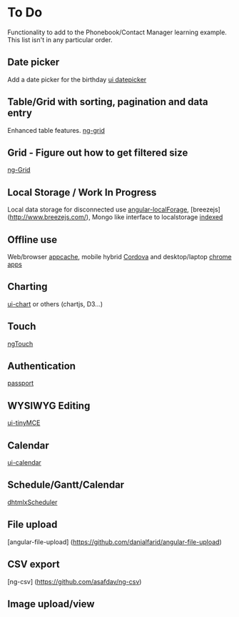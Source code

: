 To Do
=================

Functionality to add to the Phonebook/Contact Manager learning example. This list isn't in any particular order.

## Date picker
Add a date picker for the birthday [ui datepicker](http://angular-ui.github.io/bootstrap/)

## Table/Grid with sorting, pagination and data entry
Enhanced table features. [ng-grid](http://ngmodules.org/modules/ng-grid)

## Grid - Figure out how to get filtered size
[ng-Grid](https://github.com/angular-ui/ng-grid/issues/305)

## Local Storage / Work In Progress
Local data storage for disconnected use [angular-localForage](https://github.com/ocombe/angular-localForage),
[breezejs] (http://www.breezejs.com/), Mongo like interface to 
localstorage [indexed](http://fluidbyte.net/indexed-query-inexeddb-like-mongo/)

## Offline use
Web/browser [appcache](http://appcachefacts.info/), mobile hybrid [Cordova](http://cordova.apache.org/) and
desktop/laptop [chrome apps](https://developer.chrome.com/apps/about_apps)

## Charting
[ui-chart](http://ngmodules.org/modules/ui-chart) or others (chartjs, D3...)

## Touch
[ngTouch](http://docs.angularjs.org/api/ngTouch)

## Authentication
[passport](http://passportjs.org/)

## WYSIWYG Editing
[ui-tinyMCE](https://github.com/angular-ui/ui-tinymce)

## Calendar
[ui-calendar](https://github.com/angular-ui/ui-calendar)

## Schedule/Gantt/Calendar
[dhtmlxScheduler](http://www.dhtmlx.com/docs/products/dhtmlxScheduler/index.shtml)

## File upload
[angular-file-upload] (https://github.com/danialfarid/angular-file-upload)

## CSV export
[ng-csv] (https://github.com/asafdav/ng-csv)

## Image upload/view
